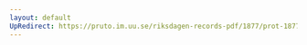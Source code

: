 ```yaml
---
layout: default
UpRedirect: https://pruto.im.uu.se/riksdagen-records-pdf/1877/prot-1877--ak--004/prot-1877--ak--004_002.pdf
---
```

